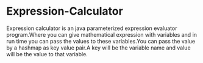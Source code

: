 Expression-Calculator
=====================

Expression calculator is an java parameterized expression evaluator program.Where you can give mathematical expression with variables and in run time you can pass the values to these variables.You can pass the value by a hashmap as key value pair.A key will be the variable name and value will be the value to that variable.
